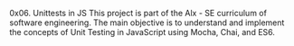 0x06. Unittests in JS
This project is part of the Alx - SE curriculum of software engineering. The main
objective is to understand and implement the concepts of Unit Testing in JavaScript
using Mocha, Chai, and ES6.
